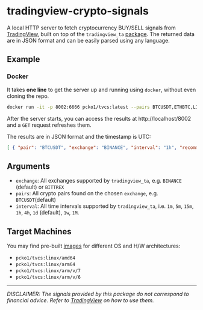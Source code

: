 # tradingview-crypto-signals
A local HTTP server to fetch cryptocurrency BUY/SELL signals from [TradingView](http://tradingview.com/), built on top of the `tradingview_ta` [package](https://github.com/deathlyface/python-tradingview-ta). The returned data are in JSON format and can be easily parsed using any language.

## Example

### Docker

It takes **one line** to get the server up and running using `docker`, without even cloning the repo.

```bash
docker run -it -p 8002:6666 pcko1/tvcs:latest --pairs BTCUSDT,ETHBTC,LINKUSDT --interval 1h --exchange BINANCE
```

After the server starts, you can access the results at http://localhost/8002 and a `GET` request refreshes them.

The results are in JSON format and the timestamp is UTC:

```json
[ { "pair": "BTCUSDT", "exchange": "BINANCE", "interval": "1h", "recommendation": "BUY", "votes": { "buy": 16, "sell": 3, "neutral": 9 }, "timestamp": 1611006994 }, { "pair": "ETHBTC", "exchange": "BINANCE", "interval": "1h", "recommendation": "BUY", "votes": { "buy": 13, "sell": 6, "neutral": 9 }, "timestamp": 1611006994 }, { "pair": "LINKUSDT", "exchange": "BINANCE", "interval": "1h", "recommendation": "SELL", "votes": { "buy": 10, "sell": 9, "neutral": 9 }, "timestamp": 1611006995 } ]
```


## Arguments

- `exchange`: All exchanges supported by `tradingview_ta`, e.g. `BINANCE` (default) or `BITTREX`
- `pairs`: All crypto pairs found on the chosen `exchange`, e.g. `BTCUSDT`(default)
- `interval`: All time intervals supported by `tradingview_ta`, i.e. `1m`, `5m`, `15m`, `1h`, `4h`, `1d` (default), `1w`, `1M`.

## Target Machines
You may find pre-built [images](https://hub.docker.com/repository/docker/pcko1/tvcs) for different OS and H/W architectures:

- `pcko1/tvcs:linux/amd64`
- `pcko1/tvcs:linux/arm64` 
- `pcko1/tvcs:linux/arm/v/7`
- `pcko1/tvcs:linux/arm/v/6`

___

*DISCLAIMER: The signals provided by this package do not correspond to financial advice. Refer to [TradingView](http://tradingview.com/) on how to use them.*
